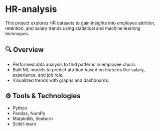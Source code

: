 # HR-analysis
This project explores HR datasets to gain insights into employee attrition, retention, and salary trends using statistical and machine learning techniques.

## 🔍 Overview
- Performed data analysis to find patterns in employee churn.
- Built ML models to predict attrition based on features like salary, experience, and job role.
- Visualized trends with graphs and dashboards.

## ⚙ Tools & Technologies
- Python
- Pandas, NumPy
- Matplotlib, Seaborn
- Scikit-learn
